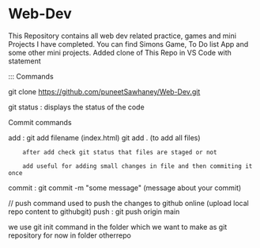 # Web-Dev
This Repository contains all web dev related practice, games and mini Projects I have completed.
You can find Simons Game, To Do list App and some other mini projects.
Added clone of This Repo in VS Code with statement 

::: Commands

git clone https://github.com/puneetSawhaney/Web-Dev.git

git status : displays the status of the code


Commit commands

<!-- modified files when added its status get changed to staged -->
add  : git add filename (index.html)
        git add .     (to add all files)

        after add check git status that files are staged or not

        add useful for adding small changes in file and then commiting it once
<!-- then staged file when commited to git it will be final change stamped -->
<!-- only staged files get committed -->
commit : git commit -m "some message"  (message about your commit)

// push command used to push the changes to github online (upload local repo content to githubgit)
push : git push origin main

<!-- init command :: used to create new github repo-->
we use git init command in the folder which we want to make as git repository for now in folder otherrepo